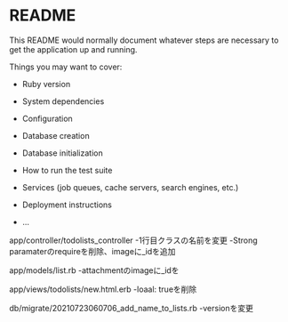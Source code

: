 # README

This README would normally document whatever steps are necessary to get the
application up and running.

Things you may want to cover:

* Ruby version

* System dependencies

* Configuration

* Database creation

* Database initialization

* How to run the test suite

* Services (job queues, cache servers, search engines, etc.)

* Deployment instructions

* ...

app/controller/todolists_controller
-1行目クラスの名前を変更
-Strong paramaterのrequireを削除、imageに_idを追加

app/models/list.rb
-attachmentのimageに_idを

app/views/todolists/new.html.erb
-loaal: trueを削除

db/migrate/20210723060706_add_name_to_lists.rb 
-versionを変更